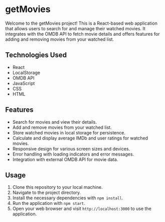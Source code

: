 # getMovies

Welcome to the getMovies project! This is a React-based web application that allows users to search for and manage their watched movies. It integrates with the OMDB API to fetch movie details and offers features for adding and removing movies from your watched list.

## Technologies Used

- React
- LocalStorage
- OMDB API
- JavaScript
- CSS
- HTML

## Features

- Search for movies and view their details.
- Add and remove movies from your watched list.
- Store watched movies in local storage for persistence.
- Calculate and display average IMDb and user ratings for watched movies.
- Responsive design for various screen sizes and devices.
- Error handling with loading indicators and error messages.
- Integration with external OMDB API for movie data.

## Usage

1. Clone this repository to your local machine.
2. Navigate to the project directory.
3. Install the necessary dependencies with `npm install`.
4. Run the application with `npm start`.
5. Open your web browser and visit `http://localhost:3000` to use the application.

